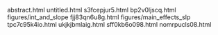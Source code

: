 abstract.html
untitled.html
s3fcepjur5.html
bp2v0ljscq.html
figures/int_and_slope
fjj83qn6u8g.html
figures/main_effects_slp
tpc7c95k4io.html
ukjkjbmlaig.html
sff0kb6o098.html
nomrpucls08.html